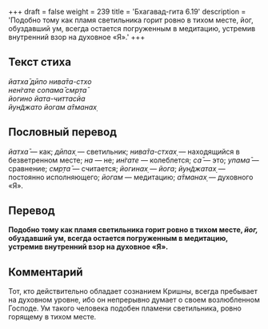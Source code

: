 +++
draft = false
weight = 239
title = 'Бхагавад-гита 6.19'
description = 'Подобно тому как пламя светильника горит ровно в тихом месте, йог, обуздавший ум, всегда остается погруженным в медитацию, устремив внутренний взор на духовное «Я».'
+++

## Текст стиха

_йатха̄ дӣпо нива̄та-стхо  
нен̇гате сопама̄ смр̣та̄  
йогино йата-читтасйа  
йун̃джато йогам а̄тманах̣_

## Пословный перевод

_йатха̄_ — как; _дӣпах̣_ — светильник; _нива̄та_\-_стхах̣_ — находящийся в безветренном месте; _на_ — не; _ин̇гате_ — колеблется; _са̄_ — это; _упама̄_ — сравнение; _смр̣та̄_ — считается; _йогинах̣_ — _йога_; _йун̃джатах̣_ — постоянно исполняющего; _йогам_ — медитацию; _а̄тманах̣_ — духовного «Я».

## Перевод

**Подобно тому как пламя светильника горит ровно в тихом месте, _йог,_ обуздавший ум, всегда остается погруженным в медитацию, устремив внутренний взор на духовное «Я».**

## Комментарий

Тот, кто действительно обладает сознанием Кришны, всегда пребывает на духовном уровне, ибо он непрерывно думает о своем возлюбленном Господе. Ум такого человека подобен пламени светильника, ровно горящему в тихом месте.

